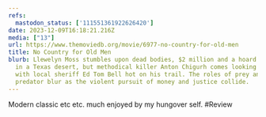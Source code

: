 ```yaml
---
refs:
  mastodon_status: ['111551361922626420']
date: 2023-12-09T16:18:21.216Z
media: ["13"]
url: https://www.themoviedb.org/movie/6977-no-country-for-old-men
title: No Country for Old Men
blurb: Llewelyn Moss stumbles upon dead bodies, $2 million and a hoard of heroin
  in a Texas desert, but methodical killer Anton Chigurh comes looking for it,
  with local sheriff Ed Tom Bell hot on his trail. The roles of prey and
  predator blur as the violent pursuit of money and justice collide.
---
```


Modern classic etc etc. much enjoyed by my hungover self. #Review
